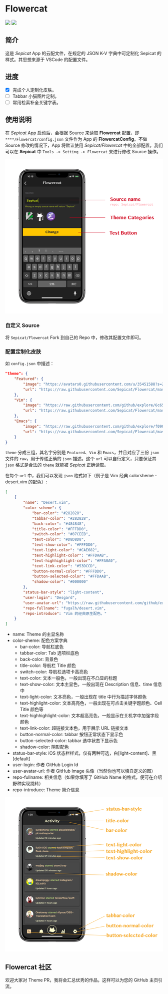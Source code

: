 # Flowercat

![](https://img.shields.io/badge/Sepicat-component-brightgreen.svg)
![](https://img.shields.io/badge/License-GPL--3.0-blue.svg)

## 简介

这是 *Sepicat* App 的云配文件，在规定的 JSON K-V 字典中可定制化 Sepicat 的样式。其思想来源于 VSCode 的配置文件。

## 进度

- [x] 完成个人定制化皮肤。
- [ ] Tabbar 小猫图片定制。
- [ ] 常用检索补全关键字表。

## 使用说明

在 *Sepicat* App 启动后，会根据 Source 来读取 **Flowercat** 配置，即 `****/Flowercat/config.json` 文件作为 App 的 **FlowercatConfig**。不做 Source 修改的情况下，App 将默认使用 *Sepicat/Flowercat* 中的全部配置。我们可以在 **Sepicat** 中 `Tools -> Setting -> Flowercat` 来进行修改 Source 操作。

![Introduce](Screenshot/introduce.png)

### 自定义 Source

将 `Sepicat/Flowercat` Fork 到自己的 Repo 中，修改其配置文件即可。

### 配置定制化皮肤

如 `config.json` 中描述：

```json
"theme": {
    "Featured": {
        "image": "https://avatars0.githubusercontent.com/u/35451588?s=200&v=4",
        "url": "https://raw.githubusercontent.com/Sepicat/Flowercat/master/theme.json"
    },
    "Vim": {
        "image": "https://raw.githubusercontent.com/github/explore/6c6508f34230f0ac0d49e847a326429eefbfc030/topics/vim/vim.png",
        "url": "https://raw.githubusercontent.com/Sepicat/Flowercat/master/theme-vim.json"
    },
    "Emacs": {
        "image": "https://raw.githubusercontent.com/github/explore/f090041c611aee2a399eb2591e4f522713f62b50/topics/emacs/emacs.png",
        "url": "https://raw.githubusercontent.com/Sepicat/Flowercat/master/theme-emacs.json"
    }
}
```

`theme` 分成三组，其名字分别是 `Featured`、`Vim` 和 `Emacs`，并且对应了三份 `json` 文件的 `raw`，用于传递正确的 `json` 描述。这个 `url` 可以自行定义，只要保证其 `json` 格式是合法的 `theme` 就能被 *Sepicat* 正确读取。

在每个 `url` 中，我们可以发现 `json` 格式如下（例子是 Vim 经典 colorsheme -
desert.vim 的配色）:

```json
[
    {
        "name": "Desert.vim",
        "color-scheme": {
            "bar-color": "#282828",
            "tabbar-color": "#282828",
            "back-color": "#484848",
            "title-color": "#FFFDD0",
            "switch-color": "#87CEEB",
            "text-color": "#D8D8D8",
            "text-show-color": "#FFFDD0",
            "text-light-color": "#CAE682",
            "text-highlight-color": "#FFDAAB",
            "text-highhighlight-color": "#FFA0A0",
            "text-link-color": "#53DCCD",
            "button-normal-color": "#FFFDD0",
            "button-selected-color": "#FFDAAB",
            "shadow-color": "#000000"
        },
        "status-bar-style": "light-content",
        "user-login": "Desgard",
        "user-avatar-url": "https://raw.githubusercontent.com/github/explore/6c6508f34230f0ac0d49e847a326429eefbfc030/topics/vim/vim.png",
        "repo-fullname": "fugalh/desert.vim",
        "repo-introduce": "Vim 的经典原生配色。"
    }
]
```

* name: Theme 的主显名称
* color-sheme: 配色方案字典
    * bar-color: 导航栏底色
    * tabbar-color: Tab 选项栏底色
    * back-color: 背景色
    * title-color: 导航栏 Title 颜色
    * switch-color: 导航栏选项卡高亮色
    * text-color: 文本一般色，一般出现在不凸显的标题
    * text-show-color: 文本主显色，一般出现在 Description 信息、time 信息中
    * text-light-color: 文本亮色，一般出现在 title 中行为描述字体颜色
    * text-highlight-color: 文本高亮色，一般出现在可点击关键字题颜色、Cell Title 颜色等
    * text-highhighlight-color: 文本超高亮色，一般显示在关机字中加强字段颜色
    * text-link-color: 超链接文本色，用于展示 URL 链接文本
    * button-normal-color: tabbar 按钮正常状态下显示色
    * button-selected-color: tabbar 选中状态下显示色
    * shadow-color: 阴影配色
* status-bar-style: iOS 状态栏样式，仅有两种可选，白[light-content]、黑[default]
* user-login: 作者 GitHub Login Id
* user-avatar-url: 作者 GitHub Image 头像（当然你也可以填自定义的图）
* repo-fullname: 相关信息（如果你填写了 GitHub Name 的格式，便可在介绍野种实现跳转）
* repo-introduce: Theme 简介信息

![theme](Screenshot/theme.png)


## Flowercat 社区

欢迎大家对 Theme PR，我将会汇总优秀的作品，这样可以为您的 GitHub 主页引流。
